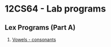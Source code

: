 # 12CS64 - Lab programs

## Lex Programs (Part A)
1. [Vowels - consonants](lex/1_vowels_consonants)

